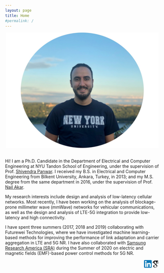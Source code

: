 ```yaml
---
layout: page
title: Home
#permalink: /
---
```

<div style="text-align:center"><img src="assets/images/caglarphoto1.jpg" width="500" style="text-align:center"></div>
<br />

Hi! I am a Ph.D. Candidate in the Department of Electrical and Computer Engineering at NYU Tandon School of Engineering, under the supervision of Prof. [Shivendra Panwar](https://engineering.nyu.edu/faculty/shivendra-panwar). I received my B.S. in Electrical and Computer Engineering from Bilkent University, Ankara, Turkey, in 2013; and my M.S. degree from the same department in 2016, under the supervision of Prof. [Nail Akar](http://kilyos.ee.bilkent.edu.tr/~akar/).

My research interests include design and analysis of low-latency cellular networks. Most recently, I have been working on the analysis of blockage-prone millimeter wave (mmWave) networks for vehicular communications, as well as the design and analysis of LTE-5G integration to provide low-latency and high connectivity.

I have spent three summers (2017, 2018 and 2019) collaborating with Futurewei Technologies, where we have investigated machine learning-based methods for improving the performance of link adaptation and carrier aggregation in LTE and 5G NR. I have also collaborated with [Samsung Research America (SRA)](https://www.sra.samsung.com/life-at-sra/) during the Summer of 2020 on electric and magnetic fields (EMF)-based power control methods for 5G NR.

[<img align="right" src="assets/images/scholaricon.png" width="25">](https://scholar.google.com/citations?user=BNw1IM8AAAAJ&hl=en)
[<img align="right" src="assets/images/linkedinicon.png" width="25">](https://www.linkedin.com/in/caglar-tunc-6010ab59/)
